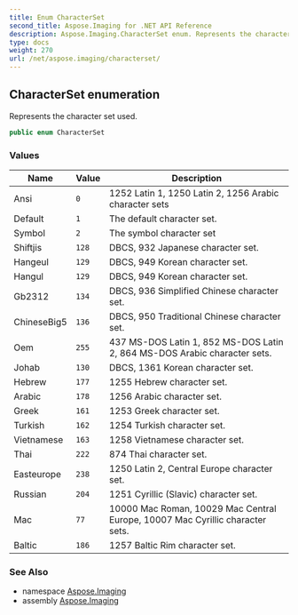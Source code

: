```yaml
---
title: Enum CharacterSet
second_title: Aspose.Imaging for .NET API Reference
description: Aspose.Imaging.CharacterSet enum. Represents the character set used
type: docs
weight: 270
url: /net/aspose.imaging/characterset/
---
```

## CharacterSet enumeration

Represents the character set used.

```csharp
public enum CharacterSet
```

### Values

| Name | Value | Description |
| --- | --- | --- |
| Ansi | `0` | 1252 Latin 1, 1250 Latin 2, 1256 Arabic character sets |
| Default | `1` | The default character set. |
| Symbol | `2` | The symbol character set |
| Shiftjis | `128` | DBCS, 932 Japanese character set. |
| Hangeul | `129` | DBCS, 949 Korean character set. |
| Hangul | `129` | DBCS, 949 Korean character set. |
| Gb2312 | `134` | DBCS, 936 Simplified Chinese character set. |
| ChineseBig5 | `136` | DBCS, 950 Traditional Chinese character set. |
| Oem | `255` | 437 MS-DOS Latin 1, 852 MS-DOS Latin 2, 864 MS-DOS Arabic character sets. |
| Johab | `130` | DBCS, 1361 Korean character set. |
| Hebrew | `177` | 1255 Hebrew character set. |
| Arabic | `178` | 1256 Arabic character set. |
| Greek | `161` | 1253 Greek character set. |
| Turkish | `162` | 1254 Turkish character set. |
| Vietnamese | `163` | 1258 Vietnamese character set. |
| Thai | `222` | 874 Thai character set. |
| Easteurope | `238` | 1250 Latin 2, Central Europe character set. |
| Russian | `204` | 1251 Cyrillic (Slavic) character set. |
| Mac | `77` | 10000 Mac Roman, 10029 Mac Central Europe, 10007 Mac Cyrillic character sets. |
| Baltic | `186` | 1257 Baltic Rim character set. |

### See Also

* namespace [Aspose.Imaging](../../aspose.imaging/)
* assembly [Aspose.Imaging](../../)


